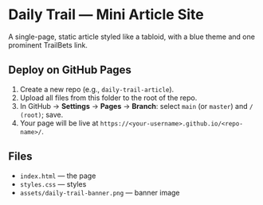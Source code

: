 # Daily Trail — Mini Article Site

A single-page, static article styled like a tabloid, with a blue theme and one prominent TrailBets link.

## Deploy on GitHub Pages
1. Create a new repo (e.g., `daily-trail-article`).
2. Upload all files from this folder to the root of the repo.
3. In GitHub → **Settings** → **Pages** → **Branch**: select `main` (or `master`) and `/ (root)`; save.
4. Your page will be live at `https://<your-username>.github.io/<repo-name>/`.

## Files
- `index.html` — the page
- `styles.css` — styles
- `assets/daily-trail-banner.png` — banner image
